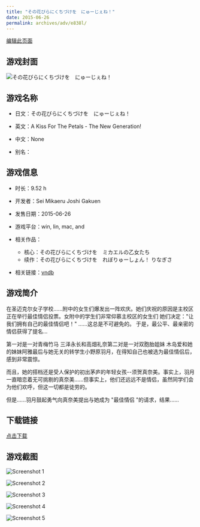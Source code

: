 ```yaml
---
title: "その花びらにくちづけを　にゅーじぇね！"
date: 2015-06-26
permalink: archives/adv/e838l/
---
```

[编辑此页面](https://github.com/ACG-3/ADV3-source/blob/main/source/_posts/%E3%81%9D%E3%81%AE%E8%8A%B1%E3%81%B3%E3%82%89%E3%81%AB%E3%81%8F%E3%81%A1%E3%81%A5%E3%81%91%E3%82%92%E3%80%80%E3%81%AB%E3%82%85%E3%83%BC%E3%81%98%E3%81%87%E3%81%AD%EF%BC%81.md)

## 游戏封面

![その花びらにくちづけを　にゅーじぇね！](https://pan.timero.xyz/d/onedrive/img_lib_001/%E3%81%9D%E3%81%AE%E8%8A%B1%E3%81%B3%E3%82%89%E3%81%AB%E3%81%8F%E3%81%A1%E3%81%A5%E3%81%91%E3%82%92%E3%80%80%E3%81%AB%E3%82%85%E3%83%BC%E3%81%98%E3%81%87%E3%81%AD%EF%BC%81_cover.avif)


## 游戏名称

- 日文：その花びらにくちづけを　にゅーじぇね！
- 英文：A Kiss For The Petals - The New Generation!
- 中文：None

- 别名：


## 游戏信息

- 时长：9.52 h
- 开发者：Sei Mikaeru Joshi Gakuen
- 发售日期：2015-06-26
- 游戏平台：win, lin, mac, and
- 相关作品：
   - 核心：その花びらにくちづけを　ミカエルの乙女たち
   - 续作：その花びらにくちづけを　れぼりゅーしょん！ りなぎさ

- 相关链接：[vndb](https://vndb.org/v16262)


## 游戏简介

在圣迈克尔女子学校......附中的女生们爆发出一阵欢庆。她们庆祝的原因是主校区正在举行最佳情侣投票。女附中的学生们非常仰慕主校区的女生们 她们决定："让我们拥有自己的最佳情侣吧！"
......这总是不可避免的。
于是，最公平、最亲密的情侣获得了提名...

第一对是一对青梅竹马 三泽永长和高畑礼奈第二对是一对双胞胎姐妹 木岛爱和她的妹妹阿雅最后与她无关的转学生小野原羽月，在得知自己也被选为最佳情侣后，感到非常震惊。

而且，她的搭档还是受人保护的初出茅庐的年轻女孩--须贺真奈美。事实上，羽月一直暗恋着无可挑剔的真奈美......但事实上，他们还远远不是情侣，虽然同学们会为他们欢呼，但这一切都是徒劳的。

但是......羽月鼓起勇气向真奈美提出与她成为 "最佳情侣 "的请求，结果......




## 下载链接

[点击下载](https://pan.timero.xyz/onedrive/adv_lib_001/%E3%81%9D%E3%81%AE%E8%8A%B1%E3%81%B3%E3%82%89%E3%81%AB%E3%81%8F%E3%81%A1%E3%81%A5%E3%81%91%E3%82%92%E3%80%80%E3%81%AB%E3%82%85%E3%83%BC%E3%81%98%E3%81%87%E3%81%AD%EF%BC%81)


## 游戏截图


![Screenshot 1](https://pan.timero.xyz/d/onedrive/img_lib_001/%E3%81%9D%E3%81%AE%E8%8A%B1%E3%81%B3%E3%82%89%E3%81%AB%E3%81%8F%E3%81%A1%E3%81%A5%E3%81%91%E3%82%92%E3%80%80%E3%81%AB%E3%82%85%E3%83%BC%E3%81%98%E3%81%87%E3%81%AD%EF%BC%81_Screenshot_1.avif)

![Screenshot 2](https://pan.timero.xyz/d/onedrive/img_lib_001/%E3%81%9D%E3%81%AE%E8%8A%B1%E3%81%B3%E3%82%89%E3%81%AB%E3%81%8F%E3%81%A1%E3%81%A5%E3%81%91%E3%82%92%E3%80%80%E3%81%AB%E3%82%85%E3%83%BC%E3%81%98%E3%81%87%E3%81%AD%EF%BC%81_Screenshot_2.avif)

![Screenshot 3](https://pan.timero.xyz/d/onedrive/img_lib_001/%E3%81%9D%E3%81%AE%E8%8A%B1%E3%81%B3%E3%82%89%E3%81%AB%E3%81%8F%E3%81%A1%E3%81%A5%E3%81%91%E3%82%92%E3%80%80%E3%81%AB%E3%82%85%E3%83%BC%E3%81%98%E3%81%87%E3%81%AD%EF%BC%81_Screenshot_3.avif)

![Screenshot 4](https://pan.timero.xyz/d/onedrive/img_lib_001/%E3%81%9D%E3%81%AE%E8%8A%B1%E3%81%B3%E3%82%89%E3%81%AB%E3%81%8F%E3%81%A1%E3%81%A5%E3%81%91%E3%82%92%E3%80%80%E3%81%AB%E3%82%85%E3%83%BC%E3%81%98%E3%81%87%E3%81%AD%EF%BC%81_Screenshot_4.avif)

![Screenshot 5](https://pan.timero.xyz/d/onedrive/img_lib_001/%E3%81%9D%E3%81%AE%E8%8A%B1%E3%81%B3%E3%82%89%E3%81%AB%E3%81%8F%E3%81%A1%E3%81%A5%E3%81%91%E3%82%92%E3%80%80%E3%81%AB%E3%82%85%E3%83%BC%E3%81%98%E3%81%87%E3%81%AD%EF%BC%81_Screenshot_5.avif)

